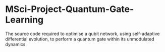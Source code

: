 # MSci-Project-Quantum-Gate-Learning

The source code required to optimise a qubit network, using self-adaptive differential evolution, to perform a quantum gate within its unmodulated dynamics.
